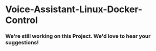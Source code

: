 # Voice-Assistant-Linux-Docker-Control

### We're still working on this Project. We'd love to hear your suggestions!
